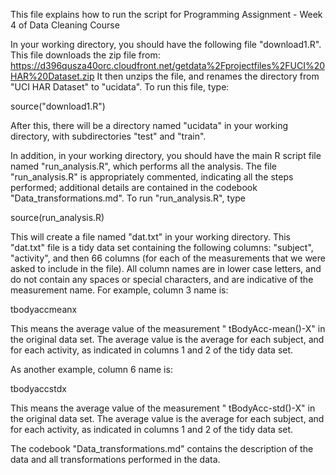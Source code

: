 This file explains how to run the script for 
Programming Assignment  - Week 4 of Data Cleaning Course

In your working directory, you should have the following file "download1.R".  This file downloads the zip file from: 
https://d396qusza40orc.cloudfront.net/getdata%2Fprojectfiles%2FUCI%20HAR%20Dataset.zip
It then unzips the file, and renames the directory from "UCI HAR Dataset" to "ucidata".  To run this file, type:

source("download1.R")

After this, there will be a directory named "ucidata" in your working directory, with subdirectories "test" and "train". 

In addition, in your working directory, you should have the main R script file named "run_analysis.R", which performs all the analysis. The file "run_analysis.R" is appropriately commented, indicating all the steps performed; additional details are contained in the codebook "Data_transformations.md".  To run "run_analysis.R", type

source(run_analysis.R)

This will create a file named "dat.txt" in your working directory.  This "dat.txt" file is a tidy data set containing the following columns: "subject", "activity", and then 66 columns (for each of the measurements that we were asked to include in the file).  All column names are in lower case letters, and do not contain any spaces or special characters, and are indicative of the measurement name.  For example, column 3 name is: 

tbodyaccmeanx

This means the average value of the measurement " tBodyAcc-mean()-X" in the original data set.  The average value is the average for each subject, and for each activity, as indicated in columns 1 and 2 of the tidy data set.    

As another example, column 6 name is: 

tbodyaccstdx

This means the average value of the measurement " tBodyAcc-std()-X" in the original data set.  The average value is the average for each subject, and for each activity, as indicated in columns 1 and 2 of the tidy data set.

The codebook "Data_transformations.md" contains the description of the data and all transformations performed in the data.  

